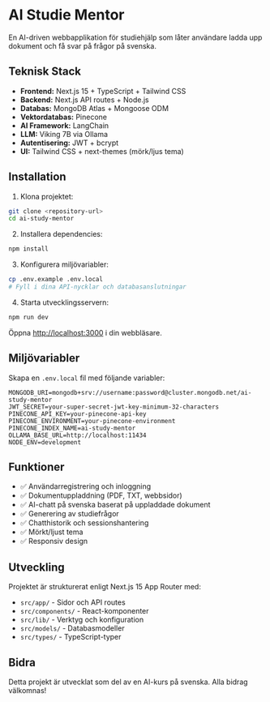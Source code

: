 # AI Studie Mentor

En AI-driven webbapplikation för studiehjälp som låter användare ladda upp dokument och få svar på frågor på svenska.

## Teknisk Stack

- **Frontend:** Next.js 15 + TypeScript + Tailwind CSS
- **Backend:** Next.js API routes + Node.js
- **Databas:** MongoDB Atlas + Mongoose ODM
- **Vektordatabas:** Pinecone
- **AI Framework:** LangChain
- **LLM:** Viking 7B via Ollama
- **Autentisering:** JWT + bcrypt
- **UI:** Tailwind CSS + next-themes (mörk/ljus tema)

## Installation

1. Klona projektet:
```bash
git clone <repository-url>
cd ai-study-mentor
```

2. Installera dependencies:
```bash
npm install
```

3. Konfigurera miljövariabler:
```bash
cp .env.example .env.local
# Fyll i dina API-nycklar och databasanslutningar
```

4. Starta utvecklingsservern:
```bash
npm run dev
```

Öppna [http://localhost:3000](http://localhost:3000) i din webbläsare.

## Miljövariabler

Skapa en `.env.local` fil med följande variabler:

```
MONGODB_URI=mongodb+srv://username:password@cluster.mongodb.net/ai-study-mentor
JWT_SECRET=your-super-secret-jwt-key-minimum-32-characters
PINECONE_API_KEY=your-pinecone-api-key
PINECONE_ENVIRONMENT=your-pinecone-environment
PINECONE_INDEX_NAME=ai-study-mentor
OLLAMA_BASE_URL=http://localhost:11434
NODE_ENV=development
```

## Funktioner

- ✅ Användarregistrering och inloggning
- ✅ Dokumentuppladdning (PDF, TXT, webbsidor)
- ✅ AI-chatt på svenska baserat på uppladdade dokument
- ✅ Generering av studiefrågor
- ✅ Chatthistorik och sessionshantering
- ✅ Mörkt/ljust tema
- ✅ Responsiv design

## Utveckling

Projektet är strukturerat enligt Next.js 15 App Router med:

- `src/app/` - Sidor och API routes
- `src/components/` - React-komponenter
- `src/lib/` - Verktyg och konfiguration
- `src/models/` - Databasmodeller
- `src/types/` - TypeScript-typer

## Bidra

Detta projekt är utvecklat som del av en AI-kurs på svenska. Alla bidrag välkomnas!
